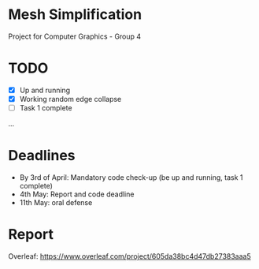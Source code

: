 # Mesh Simplification
Project for Computer Graphics - Group 4


# TODO 
- [x] Up and running
- [x] Working random edge collapse
- [ ] Task 1 complete

...

# Deadlines
- By 3rd of April: Mandatory code check-up (be up and running, task 1 complete)
- 4th May: Report and code deadline
- 11th May: oral defense


# Report
Overleaf: https://www.overleaf.com/project/605da38bc4d47db27383aaa5
